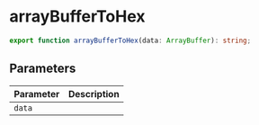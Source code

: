 <!--
 * @Author: luhaifeng666 youzui@hotmail.com
 * @Date: 2022-06-28 16:13:35
 * @LastEditors: luhaifeng666
 * @LastEditTime: 2022-06-28 16:13:41
 * @Description: 
-->
# arrayBufferToHex

```ts
export function arrayBufferToHex(data: ArrayBuffer): string;
```

## Parameters

| Parameter | Description |
|-----------|-------------|
| `data` | |
